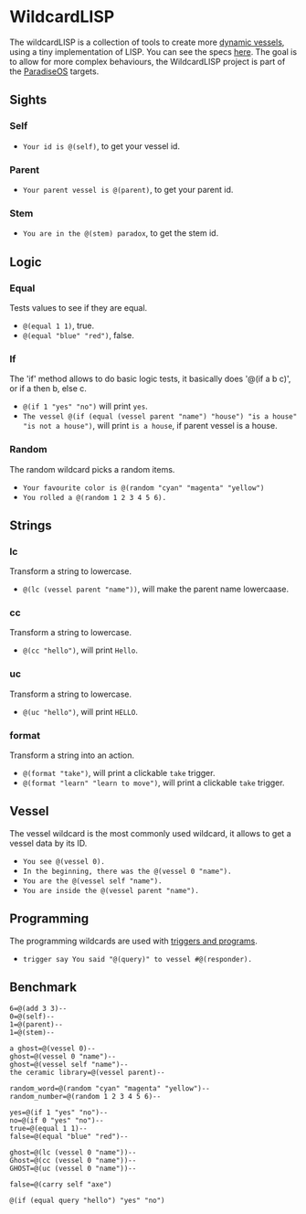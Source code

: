 # WildcardLISP

The wildcardLISP is a collection of tools to create more [dynamic vessels](TUTORIALS.md), using a tiny implementation of LISP. You can see the specs [here](./desktop/server/core/wildcard.js). The goal is to allow for more complex behaviours, the WildcardLISP project is part of the [ParadiseOS](https://github.com/neauoire/ParadiseOS) targets.

## Sights

### Self

- `Your id is @(self)`, to get your vessel id.

### Parent

- `Your parent vessel is @(parent)`, to get your parent id.

### Stem

- `You are in the @(stem) paradox`, to get the stem id.

## Logic

### Equal

Tests values to see if they are equal.

- `@(equal 1 1)`, true.
- `@(equal "blue" "red")`, false.

### If

The 'if' method allows to do basic logic tests, it basically does '@(if a b c)', or if a then b, else c.

- `@(if 1 "yes" "no")` will print `yes`.
- `The vessel @(if (equal (vessel parent "name") "house") "is a house" "is not a house")`, will print `is a house`, if parent vessel is a house.

### Random

The random wildcard picks a random items.

- `Your favourite color is @(random "cyan" "magenta" "yellow")`
- `You rolled a @(random 1 2 3 4 5 6).`

## Strings

### lc

Transform a string to lowercase.

- `@(lc (vessel parent "name"))`, will make the parent name lowercaase.

### cc

Transform a string to lowercase.

- `@(cc "hello")`, will print `Hello`.

### uc

Transform a string to lowercase.

- `@(uc "hello")`, will print `HELLO`.

### format

Transform a string into an action.

- `@(format "take")`, will print a clickable `take` trigger.
- `@(format "learn" "learn to move")`, will print a clickable `take` trigger.

## Vessel

The vessel wildcard is the most commonly used wildcard, it allows to get a vessel data by its ID.

- `You see @(vessel 0).`
- `In the beginning, there was the @(vessel 0 "name").`
- `You are the @(vessel self "name").`
- `You are inside the @(vessel parent "name").`

## Programming

The programming wildcards are used with [triggers and programs](TUTORIALS.md).

- `trigger say You said "@(query)" to vessel #@(responder).`

## Benchmark

```
6=@(add 3 3)--
0=@(self)--
1=@(parent)--
1=@(stem)--

a ghost=@(vessel 0)--
ghost=@(vessel 0 "name")--
ghost=@(vessel self "name")--
the ceramic library=@(vessel parent)--

random_word=@(random "cyan" "magenta" "yellow")--
random_number=@(random 1 2 3 4 5 6)--

yes=@(if 1 "yes" "no")--
no=@(if 0 "yes" "no")--
true=@(equal 1 1)--
false=@(equal "blue" "red")--

ghost=@(lc (vessel 0 "name"))--
Ghost=@(cc (vessel 0 "name"))--
GHOST=@(uc (vessel 0 "name"))--

false=@(carry self "axe")

@(if (equal query "hello") "yes" "no")
```

